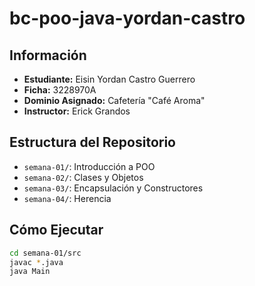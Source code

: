 # bc-poo-java-yordan-castro
##  Información
- **Estudiante:** Eisin Yordan Castro Guerrero
- **Ficha:** 3228970A
- **Dominio Asignado:** Cafetería "Café Aroma"
- **Instructor:** Erick Grandos

##  Estructura del Repositorio
- `semana-01/`: Introducción a POO  
- `semana-02/`: Clases y Objetos  
- `semana-03/`: Encapsulación y Constructores  
- `semana-04/`: Herencia  

## Cómo Ejecutar
```bash
cd semana-01/src
javac *.java
java Main
